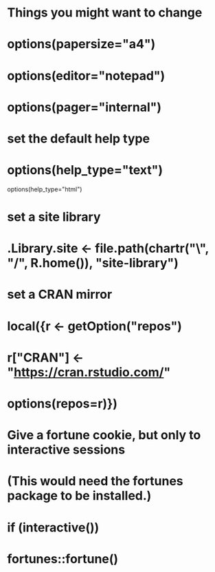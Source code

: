 # Things you might want to change

# options(papersize="a4")
# options(editor="notepad")
# options(pager="internal")

# set the default help type
# options(help_type="text")
  options(help_type="html")

# set a site library
# .Library.site <- file.path(chartr("\\", "/", R.home()), "site-library")

# set a CRAN mirror
# local({r <- getOption("repos")
#       r["CRAN"] <- "https://cran.rstudio.com/"
#       options(repos=r)})

# Give a fortune cookie, but only to interactive sessions
# (This would need the fortunes package to be installed.)
#  if (interactive()) 
#    fortunes::fortune()
